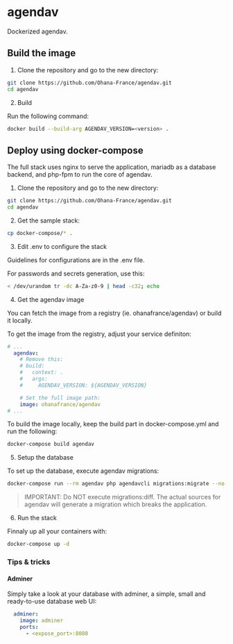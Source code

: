 # agendav

Dockerized agendav.

## Build the image

1. Clone the repository and go to the new directory:

```bash
git clone https://github.com/Ohana-France/agendav.git
cd agendav
```
2. Build 

Run the following command: 
```bash
docker build --build-arg AGENDAV_VERSION=<version> .
```

## Deploy using docker-compose

The full stack uses nginx to serve the application, mariadb as a database backend, and php-fpm to run the core of agendav.

1. Clone the repository and go to the new directory:

```bash
git clone https://github.com/Ohana-France/agendav.git
cd agendav
```

2. Get the sample stack:
```bash
cp docker-compose/* .
```

3. Edit .env to configure the stack

Guidelines for configurations are in the .env file. 

For passwords and secrets generation, use this: 
```bash
< /dev/urandom tr -dc A-Za-z0-9 | head -c32; echo
```


4. Get the agendav image

You can fetch the image from a registry (ie. ohanafrance/agendav) or build it locally. 

To get the image from the registry, adjust your service definiton:
```yml
# ...
  agendav: 
    # Remove this:
    # build:
    #   context: .
    #   args:
    #     AGENDAV_VERSION: ${AGENDAV_VERSION}

    # Set the full image path:
    image: ohanafrance/agendav
# ...
```

To build the image locally, keep the build part in docker-compose.yml and run the following:
```bash
docker-compose build agendav
```

5. Setup the database

To set up the database, execute agendav migrations:
```bash
docker-compose run --rm agendav php agendavcli migrations:migrate --no-interaction -q
```

> IMPORTANT: Do NOT execute migrations:diff. The actual sources for agendav will generate a migration which breaks the application.

6. Run the stack

Finnaly up all your containers with:
```bash
docker-compose up -d
```

### Tips & tricks

#### Adminer

Simply take a look at your database with adminer, a simple, small and ready-to-use database web UI:

```yml
  adminer: 
    image: adminer
    ports: 
      - <expose_port>:8080
```